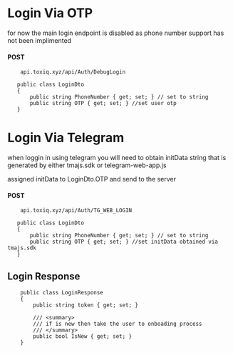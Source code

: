 # Login Via OTP

for now the main login endpoint is disabled as phone number support has not been implimented

#### POST
        api.toxiq.xyz/api/Auth/DebugLogin
```        
   public class LoginDto
   {
       public string PhoneNumber { get; set; } // set to string
       public string OTP { get; set; } //set user otp
   }
```

# Login Via Telegram

when loggin in using telegram you will need to obtain initData string that is generated by either tmajs.sdk or telegram-web-app.js

assigned initData to LoginDto.OTP and send to the server

#### POST
        api.toxiq.xyz/api/Auth/TG_WEB_LOGIN
```        
   public class LoginDto
   {
       public string PhoneNumber { get; set; } // set to string
       public string OTP { get; set; } //set initData obtained via tmajs.sdk
   }
```



## Login Response

```
    public class LoginResponse
    {
        public string token { get; set; }

        /// <summary>
        /// if is new then take the user to onboading process
        /// </summary>
        public bool IsNew { get; set; }
    }
```
